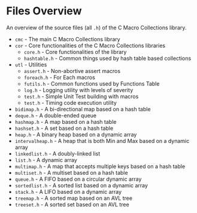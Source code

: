 # Files Overview

An overview of the source files (all `.h`) of the C Macro Collections library.

* `cmc` - The main C Macro Collections library
* `cor` - Core functionalities of the C Macro Collections libraries
    * `core.h` - Core functionalities of the library
    * `hashtable.h` - Common things used by hash table based collections
* `utl` - Utilities
    * `assert.h` - Non-abortive assert macros
    * `foreach.h` - For Each macros
    * `futils.h` - Common functions used by Functions Table
    * `log.h` - Logging utility with levels of severity
    * `test.h` - Simple Unit Test building with macros
    * `test.h` - Timing code execution utility
* `bidimap.h` - A bi-directional map based on a hash table
* `deque.h` - A double-ended queue
* `hashmap.h` - A map based on a hash table
* `hashset.h` - A set based on a hash table
* `heap.h` - A binary heap based on a dynamic array
* `intervalheap.h` - A heap that is both Min and Max based on a dynamic array
* `linkedlist.h` - A doubly-linked list
* `list.h` - A dynamic array
* `multimap.h` - A map that accepts multiple keys based on a hash table
* `multiset.h` - A multiset based on a hash table
* `queue.h` - A FIFO based on a circular dynamic array
* `sortedlist.h` - A sorted list based on a dynamic array
* `stack.h` - A LIFO based on a dynamic array
* `treemap.h` - A sorted map based on an AVL tree
* `treeset.h` - A sorted set based on an AVL tree
